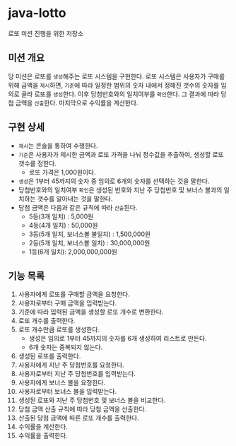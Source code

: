 # java-lotto
로또 미션 진행을 위한 저장소

## 미션 개요

당 미션은 로또를 `생성`해주는 로또 시스템을 구현한다. 로또 시스템은 사용자가 구매를 위해 금액을 `제시`하면, `기준`에 따라 일정한 범위의 숫자 내에서 정해진 갯수의 숫자를 임의로 골라 로또를 `생성`한다. 이후 당첨번호와의 일치여부를 `확인`한다. 그 결과에 따라 당첨 금액을 `산출`한다. 마지막으로 수익률을 계산한다.

## 구현 상세

- `제시`는 콘솔을 통하여 수행한다.
- `기준`은 사용자가 제시한 금액과 로또 가격을 나눠 정수값을 추출하여, 생성할 로또 갯수를 정한다.
  - 로또 가격은 1,000원이다.
- `생성`은 1부터 45까지의 숫자 중 임의로 6개의 숫자를 선택하는 것을 말한다.
- 당첨번호와의 일치여부 `확인`은 생성된 번호와 지난 주 당첨번호 및 보너스 볼과의 일치하는 갯수를 알아내는 것을 말한다.
- 당첨 금액은 다음과 같은 규칙에 따라 `산출`된다.
  - 5등(3개 일치) : 5,000원
  - 4등(4개 일치) : 50,000원
  - 3등(5개 일치, 보너스볼 불일치) : 1,500,000원
  - 2등(5개 일치, 보너스볼 일치) : 30,000,000원
  - 1등(6개 일치): 2,000,000,000원

## 기능 목록

1. 사용자에게 로또를 구매할 금액을 요청한다.
2. 사용자로부터 구매 금액을 입력받는다.
3. 기준에 따라 입력된 금액을 생성할 로또 개수로 변환한다.
4. 로또 개수를 출력한다.
5. 로또 개수만큼 로또를 생성한다.
   - 생성은 임의로 1부터 45까지의 숫자를 6개 생성하여 리스트로 만든다.
   - 6개 숫자는 중복되지 않는다.
6. 생성된 로또를 출력한다.
7. 사용자에게 지난 주 당첨번호를 요청한다.
8. 사용자로부터 지난 주 당첨번호를 입력받는다.
9. 사용자에게 보너스 볼을 요청한다.
10. 사용자로부터 보너스 볼을 입력받는다.
11. 생성된 로또와 지난 주 당첨번호 및 보너스 볼을 비교한다.
12. 당첨 금액 산출 규칙에 따라 당첨 금액을 산출한다.
13. 산출된 당첨 금액에 따른 로또 개수를 출력한다.
14. 수익률을 계산한다.
15. 수익률을 출력한다.
